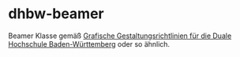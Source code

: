 # dhbw-beamer

Beamer Klasse gemäß [Grafische Gestaltungsrichtlinien für die Duale Hochschule Baden-Württemberg](https://www.google.com/search?q=Grafische+Gestaltungsrichtlinien+f%C3%BCr+die+Duale+Hochschule+Baden-W%C3%BCrttemberg) oder so ähnlich.
